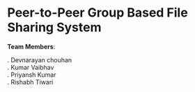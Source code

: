 # **Peer-to-Peer Group Based File Sharing System**

**Team Members**:

. Devnarayan chouhan  <br  />
. Kumar Vaibhav <br  />
. Priyansh Kumar <br  />
. Rishabh Tiwari
